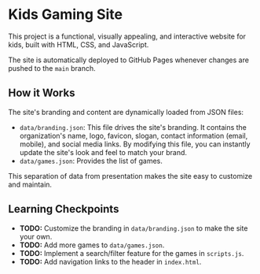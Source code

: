 # Kids Gaming Site

This project is a functional, visually appealing, and interactive website for kids, built with HTML, CSS, and JavaScript.

The site is automatically deployed to GitHub Pages whenever changes are pushed to the `main` branch.

## How it Works

The site's branding and content are dynamically loaded from JSON files:

- `data/branding.json`: This file drives the site's branding. It contains the organization's name, logo, favicon, slogan, contact information (email, mobile), and social media links. By modifying this file, you can instantly update the site's look and feel to match your brand.
- `data/games.json`: Provides the list of games.

This separation of data from presentation makes the site easy to customize and maintain.

## Learning Checkpoints

- **TODO:** Customize the branding in `data/branding.json` to make the site your own.
- **TODO:** Add more games to `data/games.json`.
- **TODO:** Implement a search/filter feature for the games in `scripts.js`.
- **TODO:** Add navigation links to the header in `index.html`.
